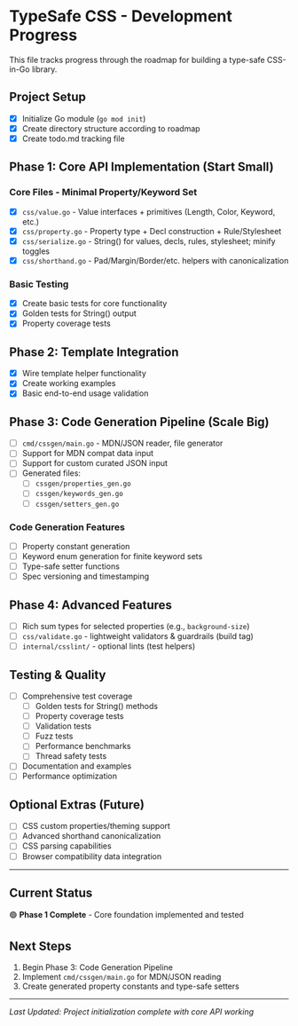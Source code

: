 # TypeSafe CSS - Development Progress

This file tracks progress through the roadmap for building a type-safe CSS-in-Go library.

## Project Setup
- [x] Initialize Go module (`go mod init`)
- [x] Create directory structure according to roadmap
- [x] Create todo.md tracking file

## Phase 1: Core API Implementation (Start Small)

### Core Files - Minimal Property/Keyword Set
- [x] `css/value.go` - Value interfaces + primitives (Length, Color, Keyword, etc.)
- [x] `css/property.go` - Property type + Decl construction + Rule/Stylesheet  
- [x] `css/serialize.go` - String() for values, decls, rules, stylesheet; minify toggles
- [x] `css/shorthand.go` - Pad/Margin/Border/etc. helpers with canonicalization

### Basic Testing
- [x] Create basic tests for core functionality
- [x] Golden tests for String() output
- [x] Property coverage tests

## Phase 2: Template Integration
- [x] Wire template helper functionality
- [x] Create working examples
- [x] Basic end-to-end usage validation

## Phase 3: Code Generation Pipeline (Scale Big)
- [ ] `cmd/cssgen/main.go` - MDN/JSON reader, file generator
- [ ] Support for MDN compat data input
- [ ] Support for custom curated JSON input
- [ ] Generated files:
  - [ ] `cssgen/properties_gen.go`
  - [ ] `cssgen/keywords_gen.go` 
  - [ ] `cssgen/setters_gen.go`

### Code Generation Features
- [ ] Property constant generation
- [ ] Keyword enum generation for finite keyword sets
- [ ] Type-safe setter functions
- [ ] Spec versioning and timestamping

## Phase 4: Advanced Features
- [ ] Rich sum types for selected properties (e.g., `background-size`)
- [ ] `css/validate.go` - lightweight validators & guardrails (build tag)
- [ ] `internal/csslint/` - optional lints (test helpers)

## Testing & Quality
- [ ] Comprehensive test coverage
  - [ ] Golden tests for String() methods
  - [ ] Property coverage tests
  - [ ] Validation tests
  - [ ] Fuzz tests
  - [ ] Performance benchmarks
  - [ ] Thread safety tests
- [ ] Documentation and examples
- [ ] Performance optimization

## Optional Extras (Future)
- [ ] CSS custom properties/theming support
- [ ] Advanced shorthand canonicalization
- [ ] CSS parsing capabilities
- [ ] Browser compatibility data integration

---

## Current Status
🟢 **Phase 1 Complete** - Core foundation implemented and tested

## Next Steps
1. Begin Phase 3: Code Generation Pipeline
2. Implement `cmd/cssgen/main.go` for MDN/JSON reading
3. Create generated property constants and type-safe setters

---

*Last Updated: Project initialization complete with core API working*